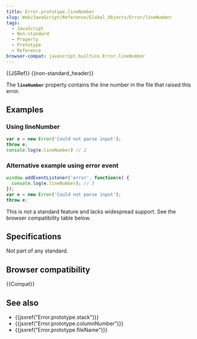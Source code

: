 ```yaml
---
title: Error.prototype.lineNumber
slug: Web/JavaScript/Reference/Global_Objects/Error/lineNumber
tags:
  - JavaScript
  - Non-standard
  - Property
  - Prototype
  - Reference
browser-compat: javascript.builtins.Error.lineNumber
---
```

{{JSRef}} {{non-standard_header}}

The **`lineNumber`** property contains the line number in the file that raised
this error.

## Examples

### Using lineNumber

```js
var e = new Error('Could not parse input');
throw e;
console.log(e.lineNumber) // 2
```

### Alternative example using error event

```js
window.addEventListener('error', function(e) {
  console.log(e.lineNumber); // 5
});
var e = new Error('Could not parse input');
throw e;
```

This is not a standard feature and lacks widespread support. See the browser
compatibility table below.

## Specifications

Not part of any standard.

## Browser compatibility

{{Compat}}

## See also

- {{jsxref("Error.prototype.stack")}}
- {{jsxref("Error.prototype.columnNumber")}}
- {{jsxref("Error.prototype.fileName")}}
